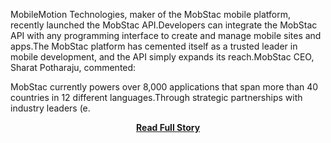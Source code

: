 <p>MobileMotion Technologies, maker of the MobStac mobile platform, recently launched the MobStac API.Developers can integrate the MobStac API with any programming interface to create and manage mobile sites and apps.The MobStac platform has cemented itself as a trusted leader in mobile development, and the API simply expands its reach.MobStac CEO, Sharat Potharaju, commented:





MobStac currently powers over 8,000 applications that span more than 40 countries in 12 different languages.Through strategic partnerships with industry leaders (e.</p>
<center><p><a href="http://blog.programmableweb.com/2013/04/09/mobstac-releases-api-for-mobile-development-platform/" style='padding:25px; font-sze:18px; font-weight: bold;'>Read Full Story</a></p></center>
